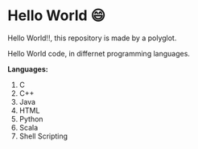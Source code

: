 # Hello World 😄 #

Hello World!!, this repository is made by a polyglot.

Hello World code, in differnet programming languages.

**Languages:**
1. C
2. C++
3. Java
4. HTML
5. Python
6. Scala
7. Shell Scripting
